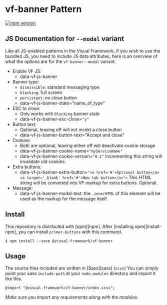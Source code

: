 # vf-banner Pattern

[![npm version](https://badge.fury.io/js/%40visual-framework%2Fvf-banner.svg)](https://badge.fury.io/js/%40visual-framework%2Fvf-banner)


## JS Documentation for `--modal` variant

Like all JS-enabled patterns in the Visual Framework, if you wish to use the bundled JS, you need to include JS data attributes, here is an overview of what the options are for the `vf-banner--modal` variant.

- Enable VF JS:
  - data-vf-js-banner
- Banner type:
  - `dismissible`: standard messaging type
  - `blocking`: full screen
  - `persistent`: no close button
  - data-vf-js-banner-state="name_of_type"
- ESC to close:
  - Only works with `blocking` banner state
  - data-vf-js-banner-esc-close=`"y"`
- Button text:
  - Optional, leaving off will not incekt a close button
  - data-vf-js-banner-button-text="Accept and close"
- Cookies:
  - Both are optional, leaving either off will deactivate cookie storage
  - data-vf-js-banner-cookie-name=`"myServiceName"`
  - data-vf-js-banner-cookie-version=`"0.1"` Incrementing this string will invalidate old cookies.
- Extra buttons:
  - data-vf-js-banner-extra-button=`"<a href='#'>Optional button</a><a target='_blank' href='#'>New tab button</a>">` This HTML string will be converted into VF markup for extra buttons. Optional.
- Message:
  - data-vf-js-banner-modal-text: the `.innerHTML` of this element will be used as the markup for the message itself



## Install

This repository is distributed with [npm][npm]. After [installing npm][install-npm], you can install `primer-buttons` with this command.

```
$ npm install --save @visual-framework/vf-banner
```

## Usage

The source files included are written in [Sass][sass] (`scss`) You can simply point your sass `include-path` at your `node_modules` directory and import it like this.

```
@import "@visual-framework/vf-banner/index.scss";
```

_Make sure you import any requirements along with the modules._
